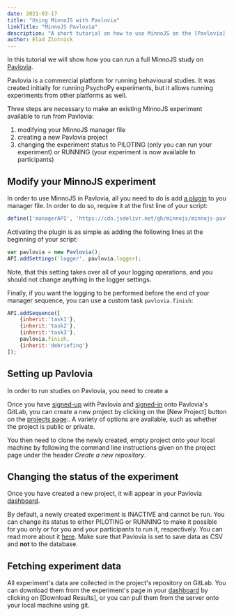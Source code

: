 ```yaml
---
date: 2021-03-17
title: "Using MinnoJS with Pavlovia"
linkTitle: "MinnoJS Pavlovia"
description: "A short tutorial on how to use MinnoJS on the [Pavlovia](pavlovia.org) platform"
author: Elad Zlotnick
---
```


In this tutorial we will show how you can run a full MinnoJS study on [Pavlovia](pavlovia.org).

Pavlovia is a commercial platform for running behavioural studies.
It was created initially for running PsychoPy experiments, but it allows running experiments from other platforms as well.


Three steps are necessary to make an existing MinnoJS experiment available to run from Pavlovia:

1. modifying your MinnoJS manager file
2. creating a new Pavlovia project
3. changing the experiment status to PILOTING (only you can run your experiment) or RUNNING (your experiment is now available to participants)

## Modify your MinnoJS experiment

In order to use MinnoJS in Pavlovia, all you need to do is add [a plugin](https://cdn.jsdelivr.net/gh/minnojs/minnojs-pavlovia/minnojs.pavlovia.plugin.min.js) to you manager file.
In order to do so, require it at the first line of your script:

```js
define(['managerAPI', 'https://cdn.jsdelivr.net/gh/minnojs/minnojs-pavlovia/minnojs.pavlovia.plugin.min.js'], function(Manager, Pavlovia){
```

Activating the plugin is as simple as adding the following lines at the beginning of your script:

```js
var pavlovia = new Pavlovia();
API.addSettings('logger', pavlovia.logger);
```

Note, that this setting takes over all of your logging operations, and you should not change anything in the logger settings.

Finally, if you want the logging to be performed before the end of your manager sequence, 
you can use a custom task `pavlovia.finish`:

```js
API.addSequence([
    {inherit:'task1'},
    {inherit:'task2'},
    {inherit:'task3'},
    pavlovia.finish,
    {inherit:'debriefing'}
]);
```

## Setting up Pavlovia
In order to run studies on Pavlovia, you need to create a 

Once you have [signed-up](https://pavlovia.org/docs/designers/signup) with Pavlovia and [signed-in](https://pavlovia.org/docs/designers/signin) onto Pavlovia's GitLab,
you can create a new project by clicking on the [New Project] button on the [projects page](https://gitlab.pavlovia.org/dashboard/projects):.
A variety of options are available, such as whether the project is public or private.

You then need to clone the newly created, empty project onto your local machine by following the command line instructions given on the project page 
under the header *Create a new repository*.

## Changing the status of the experiment
Once you have created a new project, it will appear in your Pavlovia [dashboard](https://pavlovia.org/dashboard).

By default, a newly created experiment is INACTIVE and cannot be run. 
You can change its status to either PILOTING or RUNNING to make it possible for you only or for you and your participants to run it, respectively. 
You can read more about it [here](https://pavlovia.org/docs/experiments/piloting-running).
Make sure that Pavlovia is set to save data as CSV and **not** to the database.

## Fetching experiment data
All experiment's data are collected in the project's repository on GitLab. 
You can download them from the experiment's page in your [dashboard](https://pavlovia.org/dashboard) by clicking on [Download Results], 
or you can pull them from the server onto your local machine using git.
